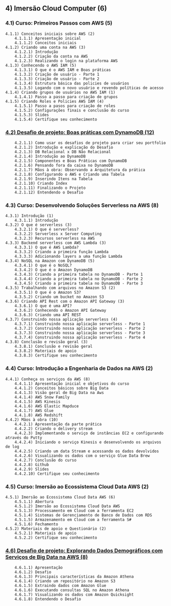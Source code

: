 ## 4) Imersão Cloud Computer (6)

### 4.1) Curso: Primeiros Passos com AWS (5)
    4.1.1) Conceitos iniciais sobre AWS (2)
        4.1.1.1) Apresentação inicial
        4.1.1.2) Conceitos iniciais
    4.1.2) Criando uma conta na AWS (3)
        4.1.2.1) Introdução
        4.1.2.2) Criação da conta na AWS
        4.1.2.3) Realizando o login na plataforma AWS
    4.1.3) Conhecendo o AWS IAM (5)
        4.1.3.1) O que é o AWS IAM e Boas práticas
        4.1.3.2) Criação de usuário - Parte 1
        4.1.3.3) Criação de usuário - Parte 2
        4.1.3.4) Estrutura básica das policies de usuários
        4.1.3.5) Logando com o novo usuário e revendo políticas de acesso
    4.1.4) Criando grupos de usuários no AWS IAM (1)
        4.1.4.1) Passo a passo para criação de grupos
    4.1.5) Criando Roles e Policies AWS IAM (4)
        4.1.5.1) Passo a pasos para criação de roles
        4.1.5.2) Configurações finais e conclusão do curso
        4.1.5.3) Slides
        4.1.5.4) Certifique seu conhecimento

### [4.2) Desafio de projeto: Boas práticas com DynamoDB (12)](/dio/dados_unimed_1/04-modulo_cloud/02-desafio_projeto)
        4.2.1.1) Como usar os desafios de projeto para criar seu portfolio
        4.2.1.2) Introdução e explicação do Desafio
        4.2.1.3) DB Relacional x DB Não Relacional
        4.2.1.4) Introdução ao DynamoDB
        4.2.1.5) Componentes e Boas Práticas com DynamoDB
        4.2.1.6) Pensando fora da caixa no DynamoDB
        4.2.1.7) Mãos à obra: Observando a Arquitetura da prática
        4.2.1.8) Configurando o AWS e Criando uma Tabela
        4.2.1.9) Inserindo Itens na Tabela
        4.2.1.10) Criando Index
        4.2.1.11) Finalizando o Projeto
        4.2.1.12) Entendendo o Desafio

### 4.3) Curso: Desenvolvendo Soluções Serverless na AWS (8)
    4.3.1) Introdução (1)
        4.3.1.1) Introdução
    4.3.2) O que é serverless (3)
        4.3.2.1) O que é serverless?
        4.3.2.2) Serverless x Server Computing
        4.3.2.3) Recursos serverless na AWS
    4.3.3) Backend serverless com AWS Lambda (3)
        4.3.3.1) O que é AWS Lambda?
        4.3.3.2) Criando a primeira função Lambda
        4.3.3.3) Adicionando layers a uma função Lambda
    4.3.4) NoSQL na Amazon com DynamoDB (5)
        4.3.4.1) O que é o NoSQL?
        4.3.4.2) O que é o Amazon DynamoDB
        4.3.4.3) Criando a primeira tabela no DynamoDB - Parte 1
        4.3.4.4) Criando a primeira tabela no DynamoDB - Parte 2
        4.3.4.5) Criando a primeira tabela no DynamoDB - Parte 3
    4.3.5) Trabalhando com arquivos no Amazon S3 (2)
        4.3.5.1) O que é o Amazon S3?
        4.3.5.2) Criando um bucket no Amazon S3
    4.3.6) Criando API Rest com o Amazon API Gateway (3)
        4.3.6.1) O que é uma API?
        4.3.6.2) Conhecendo o Amazon API Gateway
        4.3.6.3) Criando uma API REST
    4.3.7) Construindo nossa aplicação serverless (4)
        4.3.7.1) Construindo nossa aplicação serverless - Parte 1
        4.3.7.2) Construindo nossa aplicação serverless - Parte 2
        4.3.7.3) Construindo nossa aplicação serverless - Parte 3
        4.3.7.4) Construindo nossa aplicação serverless - Parte 4
    4.3.8) Conclusão e revisão geral (3)
        4.3.8.1) Conclusão e revisão geral
        4.3.8.2) Materiais de apoio
        4.3.8.3) Certifique seu conhecimento

### 4.4) Curso: Introdução a Engenharia de Dados na AWS (2)
    4.4.1) Conheça os serviços da AWS (8)
        4.4.1.1) Apresentação inicial e objetivos do curso
        4.4.1.2) Conceitos básicos sobre Big Data
        4.4.1.3) Visão geral de Big Data na Aws
        4.4.1.4) AWS Snow Family
        4.4.1.5) AWS Kinesis
        4.4.1.6) AWS Elastic Mapduce
        4.4.1.7) AWS Glue
        4.4.1.8) AWS Redshift
    4.4.2) Mãos à obra (10)
        4.4.2.1) Apresentação da parte prática
        4.4.2.2) Criando o delivery stream
        4.4.2.3) Implementando o serviço de instâncias EC2 e configurando através do Putty
        4.4.2.4) Iniciando o serviço Kinesis e desenvolvendo os arquivos de log
        4.4.2.5) Criando um data Stream e acessando os dados devolvidos
        4.4.2.6) Visualizando os dados com o serviço Glue Data Brew
        4.4.2.7) Conclusão do curso
        4.4.2.8) Github
        4.4.2.9) Slides
        4.4.2.10) Certifique seu conhecimento

### 4.5) Curso: Imersão ao Ecossistema Cloud Data AWS (2)
    4.5.1) Imersão ao Ecossistema Cloud Data AWS (6)
        4.5.1.1) Abertura
        4.5.1.2) Imersão ao Ecossistema Cloud Data AWS
        4.5.1.3) Processamento em Cloud com a ferramenta EC2
        4.5.1.4) Sistemas de Gerenciamento de Banco de Dados com RDS
        4.5.1.5) Armazenamento em Cloud com a ferramenta S#
        4.5.1.6) Fechamento
    4.5.2) Materiais de apoio e Questionário (2)
        4.5.2.1) Materiais de apoio
        4.5.2.2) Certifique seu conhecimento

### [4.6) Desafio de projeto: Explorando Dados Demográficos com Serviços de Big Data na AWS (8)](/dio/dados_unimed_1/04-modulo_cloud/06-desafio_projeto)
        4.6.1.1) Apresentação
        4.6.1.2) Desafio
        4.6.1.3) Principais características da Amazon Athena
        4.6.1.4) Criando um repositório no Amazon S3
        4.6.1.5) Extraindo dados com Amazon Glue
        4.6.1.6) Executando consultas SQL no Amazon Athena
        4.6.1.7) Visualizando os dados com Amazon Quicksight
        4.6.1.8) Entendendo o Desafio